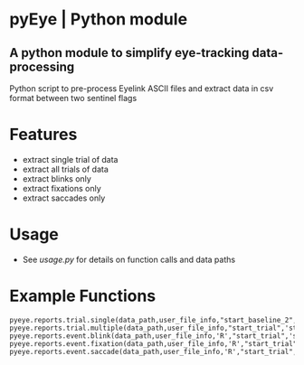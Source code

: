 # pyEye | Python module
## A python module to simplify eye-tracking data-processing

Python script to pre-process Eyelink ASCII files and extract data in csv format between two sentinel flags

# Features
- extract single trial of data<br>
- extract all trials of data<br>
- extract blinks only<br>
- extract fixations only<br>
- extract saccades only<br>

# Usage
- See <i>usage.py</i> for details on function calls and data paths

# Example Functions
```       pyeye.reports.trial.single(data_path,user_file_info,"start_baseline_1","stop_baseline_1","BASELINE_1",".csv")
pyeye.reports.trial.single(data_path,user_file_info,"start_baseline_2","stop_baseline_2","BASELINE_2",".csv")
pyeye.reports.trial.multiple(data_path,user_file_info,"start_trial",'stop_trial',"EXP",".csv")
pyeye.reports.event.blink(data_path,user_file_info,'R',"start_trial",'stop_trial',".csv")
pyeye.reports.event.fixation(data_path,user_file_info,'R',"start_trial",'stop_trial',".csv")
pyeye.reports.event.saccade(data_path,user_file_info,'R',"start_trial",'stop_trial',".csv")
```
